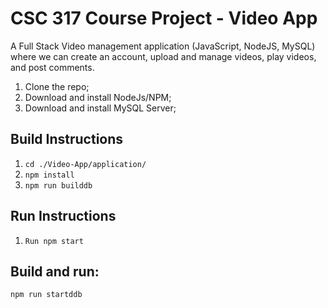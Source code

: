 # CSC 317 Course Project - Video App

A Full Stack Video management application (JavaScript, NodeJS, MySQL) where we can create an account, upload and manage videos, play videos, and post comments.


1. Clone the repo;
2. Download and install NodeJs/NPM;
3. Download and install MySQL Server;

## Build Instructions

1. <code>cd ./Video-App/application/</code>
2. <code>npm install</code>
3. <code>npm run builddb</code>

## Run Instructions

1. <code>Run npm start</code>

## Build and run:
<code>npm run startddb</code>
